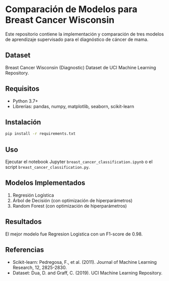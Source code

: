 # Comparación de Modelos para Breast Cancer Wisconsin

Este repositorio contiene la implementación y comparación de tres modelos de aprendizaje supervisado para el diagnóstico de cáncer de mama.

## Dataset
Breast Cancer Wisconsin (Diagnostic) Dataset de UCI Machine Learning Repository.

## Requisitos
- Python 3.7+
- Librerías: pandas, numpy, matplotlib, seaborn, scikit-learn

## Instalación
```bash
pip install -r requirements.txt
```

## Uso
Ejecutar el notebook Jupyter `breast_cancer_classification.ipynb` o el script `breast_cancer_classification.py`.

## Modelos Implementados
1. Regresión Logística
2. Árbol de Decisión (con optimización de hiperparámetros)
3. Random Forest (con optimización de hiperparámetros)

## Resultados
El mejor modelo fue Regresion Logistica con un F1-score de 0.98.

## Referencias
- Scikit-learn: Pedregosa, F., et al. (2011). Journal of Machine Learning Research, 12, 2825-2830.
- Dataset: Dua, D. and Graff, C. (2019). UCI Machine Learning Repository.
